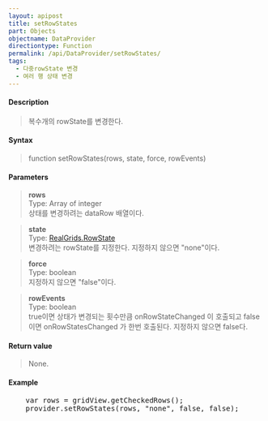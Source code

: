 ```yaml
---
layout: apipost
title: setRowStates
part: Objects
objectname: DataProvider
directiontype: Function
permalink: /api/DataProvider/setRowStates/
tags:
  - 다중rowState 변경
  - 여러 행 상태 변경
---
```



#### Description

> 복수개의 rowState를 변경한다.

#### Syntax

> function setRowStates(rows, state, force, rowEvents)

#### Parameters

> **rows**  
> Type: Array of integer  
> 상태를 변경하려는 dataRow 배열이다.  

> **state**  
> Type: [RealGrids.RowState](/api/types/RowState/)  
> 변경하려는 rowState를 지정한다. 지정하지 않으면 "none"이다.  

> **force**  
> Type: boolean  
> 지정하지 않으면 "false"이다.  

> **rowEvents**  
> Type: boolean  
> true이면 상태가 변경되는 횟수만큼 onRowStateChanged 이 호출되고 false이면 onRowStatesChanged 가 한번 호출된다. 지정하지 않으면 false다.  

#### Return value

> None.

#### Example

<pre class="prettyprint">
    var rows = gridView.getCheckedRows();
    provider.setRowStates(rows, "none", false, false);
</pre>

